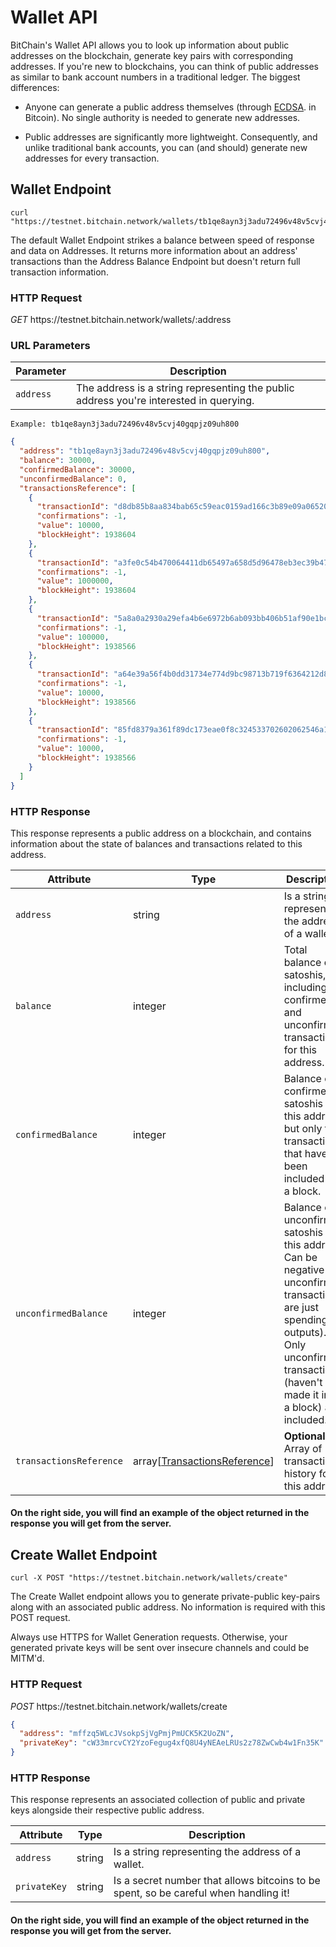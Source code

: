 # Wallet API

BitChain's Wallet API allows you to look up information about public addresses on the blockchain, generate key pairs with corresponding addresses. If you're new to blockchains, you can think of public addresses as similar to bank account numbers in a traditional ledger. The biggest differences:

- Anyone can generate a public address themselves (through [ECDSA](https://en.wikipedia.org/wiki/EllipticCurveDigitalSignatureAlgorithm). in Bitcoin). No single authority is needed to generate new addresses.

- Public addresses are significantly more lightweight. Consequently, and unlike traditional bank accounts, you can (and should) generate new addresses for every transaction.

## Wallet Endpoint

```shell
curl "https://testnet.bitchain.network/wallets/tb1qe8ayn3j3adu72496v48v5cvj40gqpjz09uh800"
```

The default Wallet Endpoint strikes a balance between speed of response and data on Addresses. It returns more information about an address' transactions than the Address Balance Endpoint but doesn't return full transaction information.

### HTTP Request

<div class="endpoint">
  <i>GET</i>
  <span>https://testnet.bitchain.network/wallets/:address</span>
</div>

### URL Parameters

Parameter   | Description
---------   | -----------
`address` | The address is a string representing the public address you're interested in querying.

`Example: tb1qe8ayn3j3adu72496v48v5cvj40gqpjz09uh800`

```json
{
  "address": "tb1qe8ayn3j3adu72496v48v5cvj40gqpjz09uh800",
  "balance": 30000,
  "confirmedBalance": 30000,
  "unconfirmedBalance": 0,
  "transactionsReference": [
    {
      "transactionId": "d8db85b8aa834bab65c59eac0159ad166c3b89e09a06520412c9821e71222f52",
      "confirmations": -1,
      "value": 10000,
      "blockHeight": 1938604
    },
    {
      "transactionId": "a3fe0c54b470064411db65497a658d5d96478eb3ec39b47e556974091b5b9122",
      "confirmations": -1,
      "value": 1000000,
      "blockHeight": 1938604
    },
    {
      "transactionId": "5a8a0a2930a29efa4b6e6972b6ab093bb406b51af90e1bcb230e2e5de7217b13",
      "confirmations": -1,
      "value": 100000,
      "blockHeight": 1938566
    },
    {
      "transactionId": "a64e39a56f4b0dd31734e774d9bc98713b719f6364212d84d76c50212c1058d5",
      "confirmations": -1,
      "value": 10000,
      "blockHeight": 1938566
    },
    {
      "transactionId": "85fd8379a361f89dc173eae0f8c324533702602062546a10490fd8bfc1b048fb",
      "confirmations": -1,
      "value": 10000,
      "blockHeight": 1938566
    }
  ]
}
```

### HTTP Response

This response represents a public address on a blockchain, and contains information about the state of balances and transactions related to this address.

Attribute               | Type     | Description
---------               | ----     | -----------
`address`               | string   | Is a string representing the address of a wallet.
`balance`               | integer  | Total balance of satoshis, including confirmed and unconfirmed transactions, for this address.
`confirmedBalance`      | integer  | Balance of confirmed satoshis on this address, but only for transactions that have been included into a block.
`unconfirmedBalance`    | integer  | Balance of unconfirmed satoshis on this address. Can be negative (if unconfirmed transactions are just spending outputs). Only unconfirmed transactions (haven't made it into a block) are included.
`transactionsReference` | array[[TransactionsReference](#transactionsreference)] | **Optional** Array of transaction history for this address.

#### On the right side, you will find an example of the object returned in the response you will get from the server.


## Create Wallet Endpoint

```shell
curl -X POST "https://testnet.bitchain.network/wallets/create"
```

The Create Wallet endpoint allows you to generate private-public key-pairs along with an associated public address. 
No information is required with this POST request.

<aside class="warning">Always use HTTPS for Wallet Generation requests. Otherwise, your generated private keys will be sent over insecure channels and could be MITM'd.</aside>

### HTTP Request

<div class="endpoint">
  <i>POST</i>
  <span>https://testnet.bitchain.network/wallets/create</span>
</div>

```json
{
  "address": "mffzq5WLcJVsokpSjVgPmjPmUCK5K2UoZN",
  "privateKey": "cW33mrcvCY2YzoFegug4xfQ8U4yNEAeLRUs2z78ZwCwb4w1Fn35K"
}
```

### HTTP Response

This response represents an associated collection of public and private keys alongside their respective public address.

Attribute    | Type   | Description
---------    | ----   | -----------
`address`    | string | Is a string representing the address of a wallet.
`privateKey` | string | Is a secret number that allows bitcoins to be spent, so be careful when handling it!

#### On the right side, you will find an example of the object returned in the response you will get from the server.

